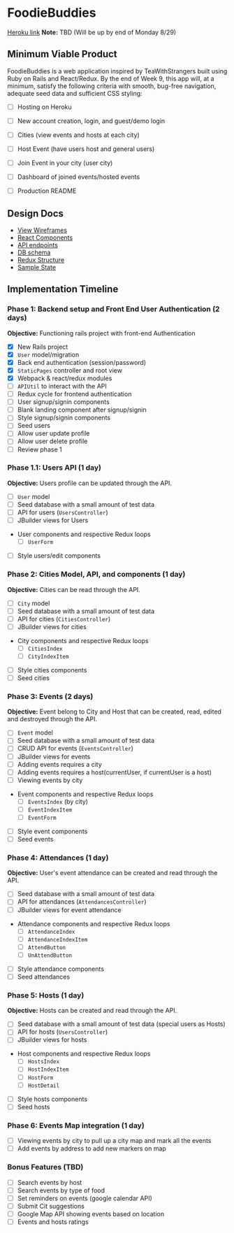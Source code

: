 # FoodieBuddies

[Heroku link][heroku] **Note:** TBD (Will be up by end of Monday 8/29)

[heroku]: http://www.herokuapp.com

## Minimum Viable Product

FoodieBuddies is a web application inspired by TeaWithStrangers built using Ruby on Rails and React/Redux. By the end of Week 9, this app will, at a minimum, satisfy the following criteria with smooth, bug-free navigation, adequate seed data and sufficient CSS styling:

- [ ] Hosting on Heroku
- [ ] New account creation, login, and guest/demo login
- [ ] Cities (view events and hosts at each city)
- [ ] Host Event (have users host and general users)
- [ ] Join Event in your city (user city)
- [ ] Dashboard of joined events/hosted events
- [ ] Production README


## Design Docs
* [View Wireframes][wireframes]
* [React Components][components]
* [API endpoints][api-endpoints]
* [DB schema][schema]
* [Redux Structure][redux-structure]
* [Sample State][sample-state]

[wireframes]: wireframes
[components]: component-heirarchy.md
[redux-structure]: redux-structure.md
[sample-state]: sample-state.md
[api-endpoints]: api-endpoints.md
[schema]: schema.md

## Implementation Timeline

### Phase 1: Backend setup and Front End User Authentication (2 days)

**Objective:** Functioning rails project with front-end Authentication

- [X] New Rails project
- [X] `User` model/migration
- [X] Back end authentication (session/password)
- [X] `StaticPages` controller and root view
- [X] Webpack & react/redux modules
- [ ] `APIUtil` to interact with the API
- [ ] Redux cycle for frontend authentication
- [ ] User signup/signin components
- [ ] Blank landing component after signup/signin
- [ ] Style signup/signin components
- [ ] Seed users
- [ ] Allow user update profile
- [ ] Allow user delete profile
- [ ] Review phase 1

### Phase 1.1: Users API (1 day)

**Objective:** Users profile can be updated through the API.

- [ ] `User` model
- [ ] Seed database with a small amount of test data
- [ ] API for users (`UsersController`)
- [ ] JBuilder views for Users
- User components and respective Redux loops
  - [ ] `UserForm`
- [ ] Style users/edit components

### Phase 2: Cities Model, API, and components (1 day)

**Objective:** Cities can be read through the API.

- [ ] `City` model
- [ ] Seed database with a small amount of test data
- [ ] API for cities (`CitiesController`)
- [ ] JBuilder views for cities
- City components and respective Redux loops
  - [ ] `CitiesIndex`
  - [ ] `CityIndexItem`
- [ ] Style cities components
- [ ] Seed cities

### Phase 3: Events (2 days)

**Objective:** Event belong to City and Host that can be created, read, edited and destroyed through the API.

- [ ] `Event` model
- [ ] Seed database with a small amount of test data
- [ ] CRUD API for events (`EventsController`)
- [ ] JBuilder views for events
- [ ] Adding events requires a city
- [ ] Adding events requires a host(currentUser, if currentUser is a host)
- [ ] Viewing events by city
- Event components and respective Redux loops
  - [ ] `EventsIndex` (by city)
  - [ ] `EventIndexItem`
  - [ ] `EventForm`
- [ ] Style event components
- [ ] Seed events

### Phase 4: Attendances (1 day)

**Objective:** User's event attendance can be created and read through the API.

- [ ] Seed database with a small amount of test data
- [ ] API for attendances (`AttendancesController`)
- [ ] JBuilder views for event attendance
- Attendance components and respective Redux loops
  - [ ] `AttendanceIndex`
  - [ ] `AttendanceIndexItem`
  - [ ] `AttendButton`
  - [ ] `UnAttendButton`
- [ ] Style attendance components
- [ ] Seed attendances

### Phase 5: Hosts (1 day)

**Objective:** Hosts can be created and read through the API.

- [ ] Seed database with a small amount of test data (special users as Hosts)
- [ ] API for hosts (`UsersController`)
- [ ] JBuilder views for hosts
- Host components and respective Redux loops
  - [ ] `HostsIndex`
  - [ ] `HostIndexItem`
  - [ ] `HostForm`
  - [ ] `HostDetail`
- [ ] Style hosts components
- [ ] Seed hosts

### Phase 6: Events Map integration (1 day)
- [ ] Viewing events by city to pull up a city map and mark all the events
- [ ] Add events by address to add new markers on map

### Bonus Features (TBD)
- [ ] Search events by host
- [ ] Search events by type of food
- [ ] Set reminders on events (google calendar API)
- [ ] Submit Cit suggestions
- [ ] Google Map API showing events based on location
- [ ] Events and hosts ratings
